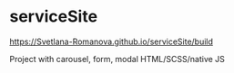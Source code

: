 # serviceSite

https://Svetlana-Romanova.github.io/serviceSite/build

Project with carousel, form, modal
HTML/SCSS/native JS
